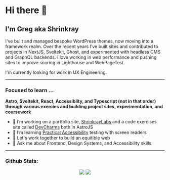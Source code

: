 # Hi there 👋

## I'm Greg aka Shrinkray

I've built and managed bespoke WordPress themes, now moving into a framework realm. Over the recent years I've built sites and contributed to projects in NextJS, Sveltekit, Ghost, and experimented with headless CMS and GraphQL backends. I love working in web performance and pushing sites to improve scoring in Lighthouse and WebPageTest. 

I'm currently looking for work in UX Engineering. 

***

### Focused to learn ...

**Astro, Sveltekit, React, Accessiblity, and Typescript (not in that order) through various exercies and building project sites, experimentation, and coursework**

- 🔭 I’m working on a portfolio site, [ShrinkrayLabs](https://www.shrinkraylabs.com/) and a code exercises site called [DevCharms](https://www.devcharms.com) both in AstroJS
- 🌱 I’m learning [Practical Accessibility](https://practical-accessibility.today/) testing with screen readers 
- 👯 Let's work together to build an equitible web
- 💬 Ask me about Frontend, Design Systems, and Accessibility skills

***

### Github Stats:

<p align="center">

<img src="https://github-readme-stats.vercel.app/api?username=shrinkray&hide=stars&show_icons=true&theme=dracula&line_height=32">
<img src="https://github-readme-stats.vercel.app/api/top-langs/?username=shrinkray&count_private=true&theme=dracula">
  
</p>
